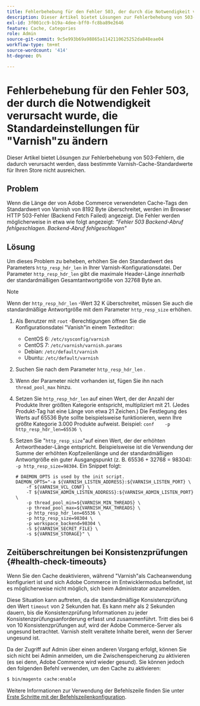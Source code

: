 ```yaml
---
title: Fehlerbehebung für den Fehler 503, der durch die Notwendigkeit verursacht wurde, die Standardeinstellungen für "Varnish"zu ändern
description: Dieser Artikel bietet Lösungen zur Fehlerbehebung von 503-Fehlern, die dadurch verursacht werden, dass bestimmte Varnish-Cache-Standardwerte für Ihren Store nicht ausreichen.
exl-id: 3f001cc9-b19a-4dee-bff0-fc8ba89e2646
feature: Cache, Categories
role: Admin
source-git-commit: 9c5e993b69a98865a1142110625252da848eae04
workflow-type: tm+mt
source-wordcount: '414'
ht-degree: 0%

---
```


# Fehlerbehebung für den Fehler 503, der durch die Notwendigkeit verursacht wurde, die Standardeinstellungen für &quot;Varnish&quot;zu ändern

Dieser Artikel bietet Lösungen zur Fehlerbehebung von 503-Fehlern, die dadurch verursacht werden, dass bestimmte Varnish-Cache-Standardwerte für Ihren Store nicht ausreichen.

## Problem

Wenn die Länge der von Adobe Commerce verwendeten Cache-Tags den Standardwert von Varnish von 8192 Byte überschreitet, werden im Browser HTTP 503-Fehler (Backend Fetch Failed) angezeigt. Die Fehler werden möglicherweise in etwa wie folgt angezeigt: *&quot;Fehler 503 Backend-Abruf fehlgeschlagen. Backend-Abruf fehlgeschlagen&quot;*

## Lösung

Um dieses Problem zu beheben, erhöhen Sie den Standardwert des Parameters `http_resp_hdr_len` in Ihrer Varnish-Konfigurationsdatei. Der Parameter `http_resp_hdr_len` gibt die maximale Header-Länge *innerhalb* der standardmäßigen Gesamtantwortgröße von 32768 Byte an.

>[!NOTE]
>
>Wenn der `http_resp_hdr_len` -Wert 32 K überschreitet, müssen Sie auch die standardmäßige Antwortgröße mit dem Parameter `http_resp_size` erhöhen.

1. Als Benutzer mit `root` -Berechtigungen öffnen Sie die Konfigurationsdatei &quot;Vanish&quot;in einem Texteditor:
   * CentOS 6: `/etc/sysconfig/varnish`
   * CentOS 7: `/etc/varnish/varnish.params`
   * Debian: `/etc/default/varnish`
   * Ubuntu: `/etc/default/varnish`
1. Suchen Sie nach dem Parameter `http_resp_hdr_len` .
1. Wenn der Parameter nicht vorhanden ist, fügen Sie ihn nach `thread_pool_max` hinzu.
1. Setzen Sie `http_resp_hdr_len` auf einen Wert, der der Anzahl der Produkte Ihrer größten Kategorie entspricht, multipliziert mit 21. (Jedes Produkt-Tag hat eine Länge von etwa 21 Zeichen.)    Die Festlegung des Werts auf 65536 Byte sollte beispielsweise funktionieren, wenn Ihre größte Kategorie 3.000 Produkte aufweist.    Beispiel:    ```conf    -p http_resp_hdr_len=65536 \    ```
1. Setzen Sie &quot;`http_resp_size`&quot;auf einen Wert, der der erhöhten Antwortheader-Länge entspricht.    Beispielsweise ist die Verwendung der Summe der erhöhten Kopfzeilenlänge und der standardmäßigen Antwortgröße ein guter Ausgangspunkt (z. B. 65536 + 32768 = 98304): `-p http_resp_size=98304`. Ein Snippet folgt:

   ```
   # DAEMON_OPTS is used by the init script.
   DAEMON_OPTS="-a ${VARNISH_LISTEN_ADDRESS}:${VARNISH_LISTEN_PORT} \
       -f ${VARNISH_VCL_CONF} \
       -T ${VARNISH_ADMIN_LISTEN_ADDRESS}:${VARNISH_ADMIN_LISTEN_PORT} \
       -p thread_pool_min=${VARNISH_MIN_THREADS} \
       -p thread_pool_max=${VARNISH_MAX_THREADS} \
       -p http_resp_hdr_len=65536 \
       -p http_resp_size=98304 \
       -p workspace_backend=98304 \
       -S ${VARNISH_SECRET_FILE} \
       -s ${VARNISH_STORAGE}" \
   ```

## Zeitüberschreitungen bei Konsistenzprüfungen {#health-check-timeouts}

Wenn Sie den Cache deaktivieren, während &quot;Varnish&quot;als Cacheanwendung konfiguriert ist und sich Adobe Commerce im Entwicklermodus befindet, ist es möglicherweise nicht möglich, sich beim Administrator anzumelden.

Diese Situation kann auftreten, da die standardmäßige Konsistenzprüfung den Wert `timeout` von 2 Sekunden hat. Es kann mehr als 2 Sekunden dauern, bis die Konsistenzprüfung Informationen zu jeder Konsistenzprüfungsanforderung erfasst und zusammenführt. Tritt dies bei 6 von 10 Konsistenzprüfungen auf, wird der Adobe Commerce-Server als ungesund betrachtet. Varnish stellt veraltete Inhalte bereit, wenn der Server ungesund ist.

Da der Zugriff auf Admin über einen anderen Vorgang erfolgt, können Sie sich nicht bei Admin anmelden, um die Zwischenspeicherung zu aktivieren (es sei denn, Adobe Commerce wird wieder gesund). Sie können jedoch den folgenden Befehl verwenden, um den Cache zu aktivieren:

```bash
$ bin/magento cache:enable
```

Weitere Informationen zur Verwendung der Befehlszeile finden Sie unter [Erste Schritte mit der Befehlszeilenkonfiguration](https://devdocs.magento.com/guides/v2.3/config-guide/cli/config-cli-subcommands.html).
